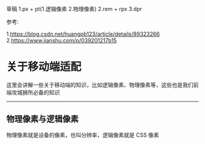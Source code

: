 草稿
1.px + pt(1.逻辑像素 2.物理像素)
2.rem + rpx 
3.dpr

参考:

1.https://blog.csdn.net/huangpb123/article/details/89323266
2.https://www.jianshu.com/p/039201217b15

# 关于移动端适配

这里会讲解一些关于移动端的知识，比如逻辑像素、物理像素等，这些也是我们前端攻城狮所必备的知识  

----

## 物理像素与逻辑像素

物理像素就是设备的像素，也叫分辨率，逻辑像素就是 CSS 像素



